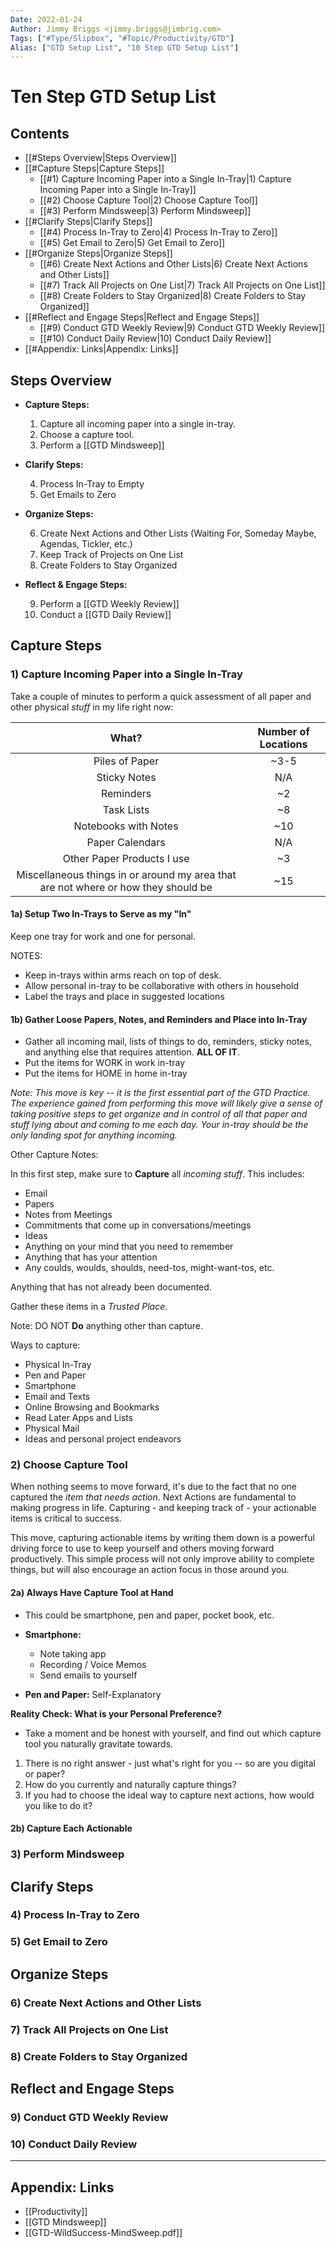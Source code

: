 ```yaml
---
Date: 2022-01-24
Author: Jimmy Briggs <jimmy.briggs@jimbrig.com>
Tags: ["#Type/Slipbox", "#Topic/Productivity/GTD"]
Alias: ["GTD Setup List", "10 Step GTD Setup List"]
---
```


# Ten Step GTD Setup List

## Contents

- [[#Steps Overview|Steps Overview]]
- [[#Capture Steps|Capture Steps]]
	- [[#1) Capture Incoming Paper into a Single In-Tray|1) Capture Incoming Paper into a Single In-Tray]]
	- [[#2) Choose Capture Tool|2) Choose Capture Tool]]
	- [[#3) Perform Mindsweep|3) Perform Mindsweep]]
- [[#Clarify Steps|Clarify Steps]]
	- [[#4) Process In-Tray to Zero|4) Process In-Tray to Zero]]
	- [[#5) Get Email to Zero|5) Get Email to Zero]]
- [[#Organize Steps|Organize Steps]]
	- [[#6) Create Next Actions and Other Lists|6) Create Next Actions and Other Lists]]
	- [[#7) Track All Projects on One List|7) Track All Projects on One List]]
	- [[#8) Create Folders to Stay Organized|8) Create Folders to Stay Organized]]
- [[#Reflect and Engage Steps|Reflect and Engage Steps]]
	- [[#9) Conduct GTD Weekly Review|9) Conduct GTD Weekly Review]]
	- [[#10) Conduct Daily Review|10) Conduct Daily Review]]
- [[#Appendix: Links|Appendix: Links]]

## Steps Overview

- **Capture Steps:**

	1. Capture all incoming paper into a single in-tray.
	2. Choose a capture tool.
	3. Perform a [[GTD Mindsweep]]

- **Clarify Steps:**

	4. Process In-Tray to Empty
	5. Get Emails to Zero

- **Organize Steps:**

	6. Create Next Actions and Other Lists (Waiting For, Someday Maybe, Agendas, Tickler, etc.)
	7. Keep Track of Projects on One List
	8. Create Folders to Stay Organized

- **Reflect & Engage Steps:**

	9. Perform a [[GTD Weekly Review]]
	10. Conduct a [[GTD Daily Review]]


## Capture Steps

### 1) Capture Incoming Paper into a Single In-Tray

Take a couple of minutes to perform a quick assessment of all paper and other physical *stuff* in my life right now:

|                                       What?                                        | Number of Locations |
|:----------------------------------------------------------------------------------:|:-------------------:|
|                                   Piles of Paper                                   |      ~3-5               |
|                                    Sticky Notes                                    |          N/A           |
|                                     Reminders                                      |             ~2        |
|                                     Task Lists                                     |               ~8      |
|                                Notebooks with Notes                                |                 ~10    |
|                                  Paper Calendars                                   |                  N/A   |
|                             Other Paper Products I use                             |                   ~3  |
| Miscellaneous things in or around my area that are not where or how they should be |                   ~15  |


#### 1a) Setup Two In-Trays to Serve as my "In"

Keep one tray for work and one for personal.

NOTES:
- Keep in-trays within arms reach on top of desk.
- Allow personal in-tray to be collaborative with others in household
- Label the trays and place in suggested locations

#### 1b) Gather Loose Papers, Notes, and Reminders and Place into In-Tray

- Gather all incoming mail, lists of things to do, reminders, sticky notes, and anything else that requires attention. **ALL OF IT**.
- Put the items for WORK in work in-tray
- Put the items for HOME in home in-tray

*Note: This move is key -- it is the first essential part of the GTD Practice. The experience gained from performing this move will likely give a sense of taking positive steps to get organize and in control of all that paper and stuff lying about and coming to me each day. Your in-tray should be the only landing spot for anything incoming.*

Other Capture Notes:

In this first step, make sure to **Capture** all *incoming stuff*. This includes:

- Email
- Papers
- Notes from Meetings
- Commitments that come up in conversations/meetings
- Ideas
- Anything on your mind that you need to remember
- Anything that has your attention
- Any coulds, woulds, shoulds, need-tos, might-want-tos, etc. 

Anything that has not already been documented.

Gather these items in a *Trusted Place*.

Note: DO NOT **Do** anything other than capture.

Ways to capture:

- Physical In-Tray
- Pen and Paper
- Smartphone
- Email and Texts
- Online Browsing and Bookmarks
- Read Later Apps and Lists
- Physical Mail
- Ideas and personal project endeavors

### 2) Choose Capture Tool

When nothing seems to move forward, it's due to the fact that no one captured the *item that needs action*. Next Actions are fundamental to making progress in life. Capturing - and keeping track of - your actionable items is critical to success. 

This move, capturing actionable items by writing them down is a powerful driving force to use to keep yourself and others moving forward productively. This simple process will not only improve ability to complete things, but will also encourage an action focus in those around you.

#### 2a) Always Have Capture Tool at Hand

- This could be smartphone, pen and paper, pocket book, etc.

- **Smartphone:**
	- Note taking app
	- Recording / Voice Memos
	- Send emails to yourself

- **Pen and Paper:** Self-Explanatory

**Reality Check: What is your Personal Preference?**

- Take a moment and be honest with yourself, and find out which capture tool you naturally gravitate towards.

1. There is no right answer - just what's right for you -- so are you digital or paper?
2. How do you currently and naturally capture things?
3. If you had to choose the ideal way to capture next actions, how would you like to do it?

#### 2b) Capture Each Actionable 


### 3) Perform Mindsweep

## Clarify Steps

### 4) Process In-Tray to Zero

### 5) Get Email to Zero


## Organize Steps

### 6) Create Next Actions and Other Lists

### 7) Track All Projects on One List

### 8) Create Folders to Stay Organized

## Reflect and Engage Steps

### 9) Conduct GTD Weekly Review

### 10) Conduct Daily Review


***

## Appendix: Links

- [[Productivity]]
- [[GTD Mindsweep]]
- [[GTD-WildSuccess-MindSweep.pdf]]

